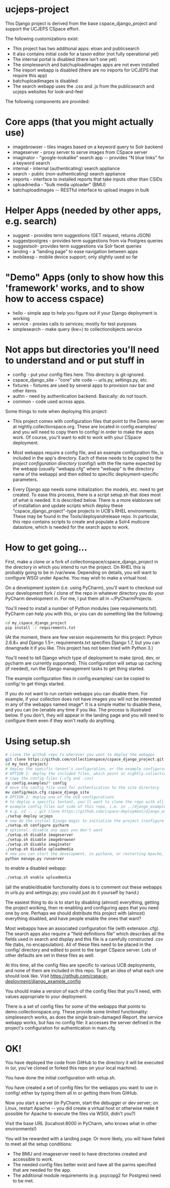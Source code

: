 ucjeps-project
=====================

This Django project is derived from the base cspace_django_project and support the UCJEPS CSpace effort.

The following customizations exist:

* This project has two additional apps: eloan and publicsearch
* It also contains initial code for a taxon editor (not fully operational yet)
* The internal portal is disabled (there isn't one yet)
* The simplesearch and batchuploadimages apps are not even installed
* The ireport webapp is disabled (there are no ireports for UCJEPS that require this app)
* batchuploadimages is disabled
* The search webapp uses the .css and .js from the publicsearch and ucjeps websites for look-and-feel

The following components are provided:

Core apps (that you might actually use)
=======================================

* imagebrowser - tiles images based on a keyword query to Solr backend
* imageserver - proxy server to serve images from CSpace server
* imaginator - "google-lookalike" search app -- provides "N blue links" for a keyword search
* internal - internal (authenticating) search appliance
* search - public (non-authenticating) search appliance
* ireports - interface to installed reports that take inputs other than CSIDs
* uploadmedia - "bulk media uploader" (BMU)
* batchuploadimages -- RESTful interface to upload images in bulk

Helper Apps (needed by other apps, e.g. search)
===============================================

* suggest - provides term suggestions (GET request, returns JSON)
* suggestpostgres - provides term suggestions from via Postgres queries
* suggestsolr- provides term suggestions via Solr facet queries
* landing - a "landing page" to ease navigation between apps
* mobileesp - mobile device support; only slightly used so far


"Demo" Apps (only to show how this 'framework' works, and to show how to access cspace)
=======================================================================================
* hello - simple app to help you figure out if your Django deployment is working
* service - proxies calls to services; mostly for test purposes
* simplesearch - make query (kw=) to collectionobjects service

Not apps but directories you'll need to understand and or put stuff in
======================================================================

* config - put your config files here. This directory is git-ignored.
* cspace_django_site - "core" site code -- urls.py, settings.py, etc.
* fixtures - fixtures are used by several apps to provision nav bar and other items
* authn - need by authentication backend. Basically: do not touch.
* common - code used across apps.


Some things to note when deploying this project:

* This project comes with configuration files that point to the Demo server at nightly.collectionspace.org. These are
located in config.examples/ and you will need to copy them to config/ in order to make the apps work. Of course,
you'll want to edit to work with your CSpace deployment.

* Most webapps require a config file, and an example configuration file, is included in the app's directory.
Each of these needs to be copied to the *project configuration directory* (config/)
with the file name expected by the webapp (usually "webapp.cfg" where "webapp" is the
directory name of the webapp) and then edited to specific deployment-specific parameters.

* Every Django app needs some initialization: the models, etc. need to get created. To ease this process, there is a 
script setup.sh that does most of what is needed. It is described below. There is a more elablorare set of installation
and update scripts which deploy these "cspace_django_project"-type projects in UCB's RHEL
environments. These may be found in the Tools/deployandrelease repo. In particular, this repo contains scripts to
create and populate a Solr4 muticore datastore, which is needed for the search apps to work.

How to get going...
===================

First, make a clone or a fork of collectionspace/cspace_django_project in the directory in which you intend to run
the project. On RHEL this is probably going to be in /var/www. Depending on details, you will want to configure WSGI
under Apache. You may wish to make a virtual host.

On a development system (i.e. using PyCharm), you'll want to checkout out your development fork / clone of the repo in
whatever directory you do your PyCharm development in. For me, I put them all in ~/PyCharmProjects.

You'll need to install a number of Python modules (see requirements.txt).  PyCharm can help you with this, or you can
do something like the following:

```bash
cd my_cspace_django_project
pip install -r requirements.txt
```

(At the moment, there are few version requirements for this project: Python 2.6.8+ and Django 1.5+; requirements.txt
specifies Django 1.7, but you can downgrade it if you like. This project has not been tried with Python 3.)

You'll need to tell Django which type of deployment to make (prod, dev, or pycharm are currently supported).
This configuration will setup up caching (if needed), run the Django management tasks to get thing started.

The example configuration files in config.examples/ can be copied to config/ to get things started.

If you do not want to run certain webapps you can disable them. For example, if your collection does not have images
you will not be interested in any of the webapps named image*. It is a simple matter to disable these, and you can
(re-)enable any time if you like. The process is illustrated below. If you don't, they will appear in the landing page
and you will need to configure them even if they won't really do anything.


Using setup.sh
==============

```bash
# clone the github repo to wherever you want to deploy the webapps
git clone https://github.com/collectionspace/cspace_django_project.git my_test_project
cd my_test_project/
# deploy the specific tenant's configuration, or the example configuration
# OPTION 1: deploy the included files, which point at nightly.collectionspace.org:
# copy the config files (.cfg and .csv)
cp config.examples/* config
# move the config file used for authentication to the site directory
mv config/main.cfg cspace_django_site
# OPTION 2: deploy one of the UCB configurations
# to deploy a specific tentant, you'll want to clone the repo with all the
# example config files out side of this repo, i.e. in ../django_example_config
# e.g. cd .. ; git clone https://github.com/cspace-deployment/django_exmmple_project.git ; cd my_test_project
./setup deploy ucjeps
# now do the initial Django magic to initialize the project (configure options are: prod, dev, pycharm)
./setup.sh configure pycharm
# optional: disable any apps you don't want
./setup.sh disable imageserver
./setup.sh disable imagebrowser
./setup.sh disable imaginator
./setup.sh disable uploadmedia
# now you can start the development, in pycharm, or restarting Apache, or here on the command line
python manage.py runserver
```
to enable a disabled webapp:

```bash
./setup.sh enable uploadmedia
```

(all the enable/disable functionality does is to comment out these webapps in urls.py and settings.py; you could just
do it yourself by hand.)

The easiest thing to do is to start by disabling (almost) everything, getting the project working, then re-enabling and 
configuring apps that you need one by one.  Perhaps we should distribute this project with (almost) everything
disabled, and have people enable the ones that want?

Most webapps have an associated configuration file (with extension .cfg). The search apps also require a "field
definitions file" which describes all the fields used in search and display and this file is a carefully constructed
.csv file (tabs, no encapsulation).  All of these files need to be placed in the config/ directory and edited to point
to the target CSpace server. Lots of other defaults are set in these files as well.

At this time, all the config files are specific to various UCB deployments, and none of them are included in this repo.
To get an idea of what each one should look like. Visit https://github.com/cspace-deployment/django_example_config

You should make a version of each of the config files that you'll need, with values appropriate to your deployment.

There is a set of config files for some of the webapps that points to demo.collectionspace.org. These provide some
limited functionality: simplesearch works, as does the single brain-damaged iReport. the service webapp works, but has
no config file: it accesses the server defined in the project's configuration for authentication in main.cfg.

OK!
===

You have deployed the code from GitHub to the directory it will be executed in (or, you've cloned or forked this repo
on your local machine).

You have done the initial configuration with setup.sh.

You have created a set of config files for the webapps you want to use in config/ either by typing them all in or
getting them from GitHub.

Now you start a server (in PyCharm, start the debugger or dev server; on Linux, restart Apache -- you did create
a virtual host or otherwise make it possible for Apache to execute the files via WSGI, didn't you?)

Visit the base URL (locahost:8000 in PyCharm, who knows what in other environments!)

You will be rewarded with a landing page. Or more likely, you will have failed to meet all the setup conditions:

* The BMU and imageserver need to have directories created and accessible to work.
* The needed config files better exist and have all the parms specified that are needed for the app.
* The additional module requirements (e.g. psycopg2 for Postgres) need to be met.


